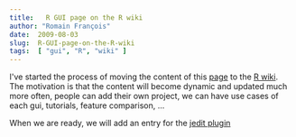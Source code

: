 ```yaml
---
title:   R GUI page on the R wiki
author: "Romain François"
date:  2009-08-03
slug:  R-GUI-page-on-the-R-wiki
tags:  [ "gui", "R", "wiki" ]
---
```

<div class="post-content">
<p>I've started the process of moving the content of this <a href="http://www.sciviews.org/_rgui/">page</a> to the <a href="http://wiki.r-project.org/rwiki/doku.php?id=guis:guis">R wiki</a>. The motivation is that the content will become dynamic and updated much more often, people can add their own project, we can have use cases of each gui, tutorials, feature comparison, ...</p>

<p>When we are ready, we will add an entry for the <a href="http://tr.im/rw0p">jedit plugin</a></p>
</div>

